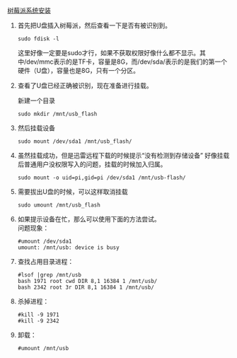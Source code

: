 [树莓派系统安装](https://www.raspberrypi.org/documentation/installation/installing-images/)
<!-- more -->
1. 首先把U盘插入树莓派，然后查看一下是否有被识别到。

    ```shell
    sudo fdisk -l
    ```

    这里好像一定要是sudo才行，如果不获取权限好像什么都不显示。其中/dev/mmc表示的是TF卡，容量是8G，而/dev/sda/表示的是我们的第一个硬件（U盘），容量也是8G，只有一个分区。

1. 查看了U盘已经正确被识别，现在准备进行挂载。

    新建一个目录

    ```shell
    sudo mkdir /mnt/usb_flash
    ```

1. 然后挂载设备

    ```shell
    sudo mount /dev/sda1 /mnt/usb_flash/
    ```

1. 虽然挂载成功，但是迅雷远程下载的时候提示“没有检测到存储设备” 好像挂载后普通用户没权限写入的问题，挂载的时候加入归属。

    ```shell
    sudo mount -o uid=pi,gid=pi /dev/sda1 /mnt/usb-flash/
    ```

1. 需要拔出U盘的时候，可以这样取消挂载

    ```shell
    sudo umount /mnt/usb_flash
    ```

1. 如果提示设备在忙，那么可以使用下面的方法尝试。  
    问题现象：

    ```shell
    #umount /dev/sda1
    umount: /mnt/usb: device is busy
    ```

1. 查找占用目录进程：

    ```shell
    #lsof |grep /mnt/usb
    bash 1971 root cwd DIR 8,1 16384 1 /mnt/usb/
    bash 2342 root 3r DIR 8,1 16384 1 /mnt/usb/
    ```

1. 杀掉进程：

    ```shell
    #kill -9 1971
    #kill -9 2342
    ```

1. 卸载：

    ```shell
    #umount /mnt/usb
    ```
